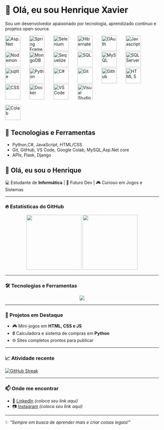 
# 👋 Olá, eu sou Henrique Xavier 

Sou um desenvolvedor apaixonado por tecnologia, aprendizado contínuo e projetos open-source.

<p>
  <img src="https://www.daimto.com/wp-content/uploads/2017/12/netcorelarge.png" width=50; style="margin-right: 25px" title="Asp.Net" />
<img src="https://cdn.jsdelivr.net/gh/devicons/devicon@latest/icons/spring/spring-original.svg" width=50; style="margin-right: 25px" title="Spring Framework" />
<img src="https://cdn.jsdelivr.net/gh/devicons/devicon@latest/icons/selenium/selenium-original.svg" width=50; style="margin-right: 25px" title="Selenium"/>
<img src="https://cdn.jsdelivr.net/gh/devicons/devicon@latest/icons/hibernate/hibernate-original.svg" width=50; style="margin-right: 25px" title="Hibernate" />
<img src="https://cdn.jsdelivr.net/gh/devicons/devicon@latest/icons/oauth/oauth-original.svg" width=50; style="margin-right: 25px" title="OAuth" />
<img src="https://cdn.jsdelivr.net/gh/devicons/devicon@latest/icons/javascript/javascript-original.svg" width=50; style="margin-right: 25px" title="Javascript"/>
<img src="https://cdn.jsdelivr.net/gh/devicons/devicon@latest/icons/nodemon/nodemon-original.svg" width=50; style="margin-right: 25px" title="Nodemon"/>
<img src="https://cdn.jsdelivr.net/gh/devicons/devicon@latest/icons/mongodb/mongodb-original-wordmark.svg" width=50; style="margin-right: 25px" title="MongoDB"/>
<img src="https://cdn.jsdelivr.net/gh/devicons/devicon@latest/icons/sequelize/sequelize-original.svg" width=50; style="margin-right: 25px" title="Sequelize"/>
<img src="https://cdn.jsdelivr.net/gh/devicons/devicon@latest/icons/sqldeveloper/sqldeveloper-original.svg" width=50; style="margin-right: 25px" title="SQL" />
<img src="https://cdn.jsdelivr.net/gh/devicons/devicon@latest/icons/mysql/mysql-original-wordmark.svg" width=50; style="margin-right: 25px" title="MySQL"/>
<img src="https://cdn.jsdelivr.net/gh/devicons/devicon@latest/icons/microsoftsqlserver/microsoftsqlserver-original-wordmark.svg" width=50; style="margin-right: 25px" title="SQL Server"/>
<img src="https://cdn.jsdelivr.net/gh/devicons/devicon@latest/icons/sqlite/sqlite-original.svg" width=50; style="margin-right: 25px" title="sqlite"/>
  <img src="https://upload.wikimedia.org/wikipedia/commons/c/c3/Python-logo-notext.svg" width=50; style="margin-right: 25px" title="Python"/>
<img src="https://cdn.jsdelivr.net/gh/devicons/devicon@latest/icons/csharp/csharp-original.svg" width=50; style="margin-right: 25px" title="C#"/>
<img src="https://cdn.jsdelivr.net/gh/devicons/devicon@latest/icons/git/git-original.svg" width=50; style="margin-right: 25px" title="Git" />
<img src="https://cdn.jsdelivr.net/gh/devicons/devicon@latest/icons/github/github-original.svg" width=50; style="margin-right: 25px" title="Github"/>
<img src="https://cdn.jsdelivr.net/gh/devicons/devicon@latest/icons/html5/html5-original-wordmark.svg"width=50; style="margin-right: 25px" title="HTML 5"/>
<img src="https://cdn.jsdelivr.net/gh/devicons/devicon@latest/icons/css3/css3-original-wordmark.svg" width=50; style="margin-right: 25px" title="CSS"/>
<img src="https://cdn.jsdelivr.net/gh/devicons/devicon@latest/icons/docker/docker-plain-wordmark.svg" width=50; style="margin-right: 25px" title="Docker"/>
<img src="https://cdn.jsdelivr.net/gh/devicons/devicon@latest/icons/vscode/vscode-original.svg" width=50; style="margin-right: 25px" title="VS Code"/>
<img src="https://cdn.jsdelivr.net/gh/devicons/devicon@latest/icons/visualstudio/visualstudio-original.svg" width=50; style="margin-right: 25px" title="Visual Studio"/>          
</p>
<img src="https://upload.wikimedia.org/wikipedia/commons/d/d0/Google_Colaboratory_SVG_Logo.svg" width=50; style="margin-right: 25px" title="Colab"/>          
</p>



## 🚀 Tecnologias e Ferramentas

- Python,C#, JavaScript, HTML/CSS
- Git, GitHub, VS Code, Google Colab, MySQL,Asp.Net core
- APIs, Flask, Django

## 👋 Olá, eu sou o Henrique  

💻 Estudante de **Informática** | 🚀 Futuro Dev | 🎮 Curioso em Jogos e Sistemas  

---

### 🔥 Estatísticas do GitHub  
<p align="center">
  <img height="180em" src="https://github-readme-stats.vercel.app/api?username=Henrique-XSuper&show_icons=true&theme=dracula&include_all_commits=true&count_private=true"/>
  <img height="180em" src="https://github-readme-stats.vercel.app/api/top-langs/?username=Henrique-XSuper&layout=compact&langs_count=7&theme=dracula"/>
</p>

---

### 🛠️ Tecnologias e Ferramentas
<p align="center">
  <img src="https://skillicons.dev/icons?i=html,css,javascript,python,java,git,github,vscode,linux" />
</p>

---

### 🚀 Projetos em Destaque
- 🎮 Mini-jogos em **HTML, CSS e JS**
- 🖩 Calculadora e sistema de compras em **Python**
- 🌐 Sites completos prontos para publicar

---

### 📈 Atividade recente
[![GitHub Streak](https://streak-stats.demolab.com/?user=Henrique-XSuper&theme=dracula)](https://git.io/streak-stats)

---

### 📫 Onde me encontrar
- 💼 [LinkedIn](https://linkedin.com) _(coloca seu link aqui)_  
- 📷 [Instagram](https://instagram.com) _(coloca seu link aqui)_  

---

✨ _“Sempre em busca de aprender mais e criar coisas legais!”_
